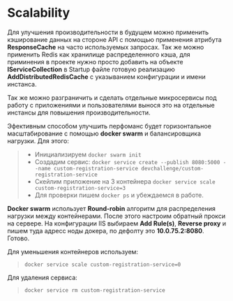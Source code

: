 # Scalability

Для улучшения производительности в будущем можно применить кэширование данных на стороне API с помощью применения атрибута **ResponseCache** на часто используемых запросах. Так же можно применить Redis как хранилище распределенного кэша, для приминения в проекте нужно просто добавить на объекте **IServiceCollection**  в Startup файле готовую реализацию **AddDistributedRedisCache** с указыванием конфигурации и имени инстанса.

Так же можно разграничить и сделать отдельные микросервисы под работу с приложениями и пользователями вынося это на отдельные инcтансы для повышения производительности.

Эфективным способом улучшить перфоманс будет горизонтальное масштабирование с помощью **docker swarm** и балансировщика нагрузки. Для этого:
> - Инициализируем `docker swarm init`
> - Создадим сервис: `docker service create --publish 8080:5000 --name custom-registration-service devchallenge/custom-registration-service`
> - Скейлим приложение на 3 контейнера `docker service scale custom-registration-service=3`
> - Для проверки пишем `docker ps` и убеждаемся в работе.

**Docker swarm** использует **Round-robin** алгоритм для распределения нагрузки между контейнерами.
После этого настроим обратный прокси на сервере. На конфигурации IIS выбираем **Add Rule(s)**, **Reverse proxy** и пишем туда адресс ноды докера, по дефолту это **10.0.75.2:8080**. Готово.

Для уменьшения контейнеров используем:
> `docker service scale custom-registration-service=0`

Для удаления сервиса:
> `docker service rm custom-registration-service`